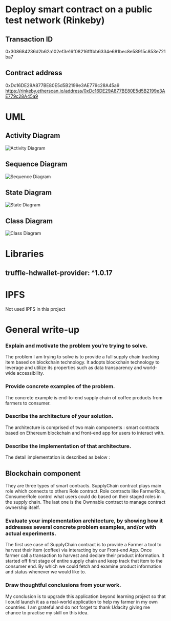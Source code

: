 # Deploy smart contract on a public test network (Rinkeby) 
## Transaction ID
0x308684236d2b62a102ef3e16f08216fffbb6334e681bec8e58915c853e721ba7
## Contract address
0xDc16DE29A877BE80E5d5B2199e3AE779c28A45a9 <br/>
https://rinkeby.etherscan.io/address/0xDc16DE29A877BE80E5d5B2199e3AE779c28A45a9
# UML
## Activity Diagram
![Activity Diagram](./diagrams/ActivityDiagram.png)
## Sequence Diagram
![Sequence Diagram](./diagrams/SequenceDiagram.png)
## State Diagram
![State Diagram](./diagrams/StateDiagram.png)
## Class Diagram
![Class Diagram](./diagrams/ClassDiagram.png)

# Libraries
## truffle-hdwallet-provider: ^1.0.17

# IPFS
Not used IPFS in this project
    
# General write-up
### Explain and motivate the problem you’re trying to solve.
The problem I am trying to solve is to provide a full supply chain tracking item based on blockchain technology.
It adopts blockchain technology to leverage and utilize its properties such as data transparency and world-wide accessibility.
### Provide concrete examples of the problem.
The concrete example is end-to-end supply chain of coffee products from farmers to consumer.
### Describe the architecture of your solution.
The architecture is comprised of two main components : smart contracts based on Ethereum blockchain and front-end app for users to interact with.
### Describe the implementation of that architecture.
The detail implementation is described as below :
## Blockchain component
They are three types of smart contracts. SupplyChain contract plays main role which connects to others Role contract.
Role contracts like FarmerRole, ConsumerRole control what users could do based on their staged roles in the supply chain.
The last one is the Ownnable contract to manage contract ownership itself. 
### Evaluate your implementation architecture, by showing how it addresses several concrete problem examples, and/or with actual experiments.
The first use case of SupplyChain contract is to provide a Farmer a tool to harvest their item (coffee) via interacting by our Front-end App.
Once farmer call a transaction to harvest and declare their product information. It started off first stage of entire supply chain and keep track that item to the consumer end.
By which we could fetch and examine product information and status whenever we would like to.
### Draw thoughtful conclusions from your work.
My conclusion is to upgrade this application beyond learning project so that I could launch it as a real-world application to help my farmer in my own countries.
I am grateful and do not forget to thank Udacity giving me chance to practise my skill on this idea.
    
